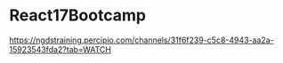 # React17Bootcamp
https://ngdstraining.percipio.com/channels/31f6f239-c5c8-4943-aa2a-15923543fda2?tab=WATCH
